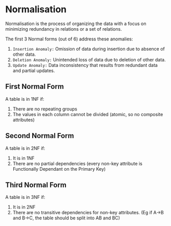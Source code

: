 # Normalisation

Normalisation is the process of organizing the data with a focus on minimizing redundancy in relations or a set of relations.

The first 3 Normal forms (out of 6) address these anomalies:

1. `Insertion Anomaly:` Omission of data during insertion due to absence of other data.
2. `Deletion Anomaly:` Unintended loss of data due to deletion of other data.
3. `Update Anomaly:` Data inconsistency that results from redundant data and partial updates.

## First Normal Form
A table is in 1NF if:
1. There are no repeating groups
2. The values in each column cannot be divided (atomic, so no composite attributes)

## Second Normal Form
A table is in 2NF if: 
1. It is in 1NF
2. There are no partial dependencies (every non-key attribute is Functionally Dependant on the Primary Key)

## Third Normal Form
A table is in 3NF if:
1. It is in 2NF
2. There are no transitive dependencies for non-key attributes. (Eg if A->B and B->C, the table should be split into AB and BC)